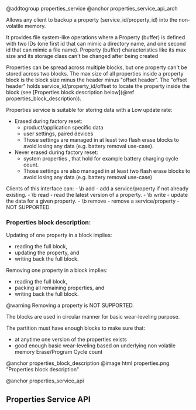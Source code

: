@addtogroup properties_service
@anchor properties_service_api_arch


Allows any client to backup a property (service_id/property_id) into the
non-volatile memory.

It provides file system-like operations where a Property (buffer) is defined
with two IDs (one first id that can mimic a directory name, and one second id
that can mimic a file name).
Property (buffer) characteristics like its max size and its storage class can't
be changed after being created

Properties can be spread across multiple blocks, but one property can't be
stored across two blocks.
The max size of all properties inside a property block is the block size minus
the header minus "offset header".
The "offset header" holds service_id/property_id/offset to locate the property
inside the block (see [Properties block description below](@ref properties_block_description)).

Properties service is suitable for storing data with a Low update rate:
- Erased during factory reset:
  - product/application specific data
  - user settings, paired devices
  - Those settings are managed in at least two flash erase blocks to avoid
    losing any data (e.g. battery removal use-case).
- Never erased during factory reset:
  - system properties , that hold for example battery charging cycle count.
  - Those settings are also managed in at least two flash erase blocks to avoid
    losing any data (e.g. battery removal use-case)

Clients of this interface can:
      - \b add    - add a service/property if not already existing.
      - \b read   - read the latest version of a property.
      - \b write  - update the data for a given property.
      - \b remove - remove a service/property - NOT SUPPORTED

### Properties block description:

Updating of one property in a block implies:
- reading the full block,
- updating the property, and
- writing back the full block.

Removing one property in a block implies:
- reading the full block,
- packing all remaining properties, and
- writing back the full block.

@warning Removing a property is NOT SUPPORTED.


The blocks are used in circular manner for basic wear-leveling purpose.

The partition must have enough blocks to make sure that:
- at anytime one version of the properties exists
- good enough basic wear-leveling based on underlying non volatile memory Erase/Program Cycle count

@anchor properties_block_description
@image html properties.png "Properties block description"

@anchor properties_service_api
## Properties Service API

<!-- Documentation from code goes at the end -->
